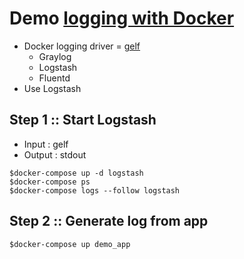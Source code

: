 # Demo [logging with Docker](https://docs.docker.com/config/containers/logging/configure/#supported-logging-drivers)
* Docker logging driver = [gelf](https://docs.docker.com/config/containers/logging/gelf/)
  * Graylog
  * Logstash
  * Fluentd 
* Use Logstash

## Step 1 :: Start Logstash
* Input : gelf
* Output : stdout

```
$docker-compose up -d logstash
$docker-compose ps
$docker-compose logs --follow logstash
```

## Step 2 :: Generate log from app
```
$docker-compose up demo_app
```
